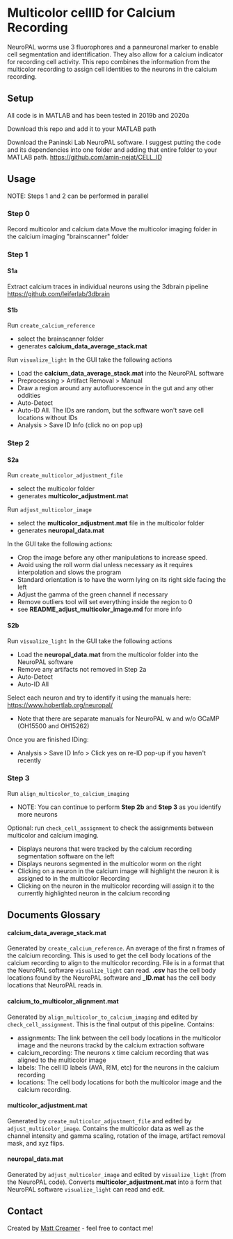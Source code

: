 # Multicolor cellID for Calcium Recording
NeuroPAL worms use 3 fluorophores and a panneuronal marker to enable cell segmentation and identification. They also allow for a calcium indicator for recording cell activity. This repo combines the information from the multicolor recording to assign cell identities to the neurons in the calcium recording.

## Setup
All code is in MATLAB and has been tested in 2019b and 2020a

Download this repo and add it to your MATLAB path

Download the Paninski Lab NeuroPAL software. I suggest putting the code and its dependencies into one folder and adding that entire folder to your MATLAB path.
https://github.com/amin-nejat/CELL_ID

## Usage
NOTE: Steps 1 and 2 can be performed in parallel

### Step 0
Record multicolor and calcium data
Move the multicolor imaging folder in the calcium imaging "brainscanner" folder

### Step 1
#### S1a
Extract calcium traces in individual neurons
using the 3dbrain pipeline
https://github.com/leiferlab/3dbrain

#### S1b
Run `create_calcium_reference`
* select the brainscanner folder
* generates **calcium_data_average_stack.mat**

Run `visualize_light`
In the GUI take the following actions
* Load the **calcium_data_average_stack.mat** into the NeuroPAL software
* Preprocessing > Artifact Removal > Manual
* Draw a region around any autofluorescence in the gut and any other oddities
* Auto-Detect
* Auto-ID All. The IDs are random, but the software won't save cell locations without IDs
* Analysis > Save ID Info (click no on pop up)

### Step 2
#### S2a
Run `create_multicolor_adjustment_file`
* select the multicolor folder
* generates **multicolor_adjustment.mat**

Run `adjust_multicolor_image`
* select the **multicolor_adjustment.mat** file in the multicolor folder
* generates **neuropal_data.mat**

In the GUI take the following actions:
* Crop the image before any other manipulations to increase speed.
* Avoid using the roll worm dial unless necessary as it requires interpolation and slows the program
* Standard orientation is to have the worm lying on its right side facing the left
* Adjust the gamma of the green channel if necessary
* Remove outliers tool will set everything inside the region to 0
* see **README_adjust_multicolor_image.md** for more info

#### S2b
Run `visualize_light`
In the GUI take the following actions
* Load the **neuropal_data.mat** from the multicolor folder into the NeuroPAL software
* Remove any artifacts not removed in Step 2a
* Auto-Detect
* Auto-ID All

Select each neuron and try to identify it using the manuals here: https://www.hobertlab.org/neuropal/
* Note that there are separate manuals for NeuroPAL w and w/o GCaMP (OH15500 and OH15262)

Once you are finished IDing:
* Analysis > Save ID Info > Click yes on re-ID pop-up if you haven't recently

### Step 3
Run `align_multicolor_to_calcium_imaging`
* NOTE: You can continue to perform **Step 2b** and **Step 3** as you identify more neurons

Optional: run `check_cell_assignment` to check the assignments between multicolor and calcium imaging.
* Displays neurons that were tracked by the calcium recording segmentation software on the left
* Displays neurons segmented in the multicolor worm on the right
* Clicking on a neuron in the calcium image will highlight the neuron it is assigned to in the multicolor Recording
* Clicking on the neuron in the multicolor recording will assign it to the currently highlighted neuron in the calcium recording

## Documents Glossary
#### calcium_data_average_stack.mat
Generated by `create_calcium_reference`. An average of the first n frames of the calcium recording. This is used to get the cell body locations of the calcium recording to align to the multicolor recording. File is in a format that the NeuroPAL software `visualize_light` can read. **.csv** has the cell body locations found by the NeuroPAL software and **\_ID.mat** has the cell body locations that NeuroPAL reads in.

#### calcium_to_multicolor_alignment.mat
Generated by `align_multicolor_to_calcium_imaging` and edited by `check_cell_assignment`. This is the final output of this pipeline. Contains:
* assignments: The link between the cell body locations in the multicolor image and the neurons trackd by the calcium extraction software
* calcium_recording: The neurons x time calcium recording that was aligned to the multicolor image
* labels: The cell ID labels (AVA, RIM, etc) for the neurons in the calcium recording
* locations: The cell body locations for both the multicolor image and the calcium recording.

#### multicolor_adjustment.mat
Generated by `create_multicolor_adjustment_file` and edited by `adjust_multicolor_image`. Contains the multicolor data as well as the channel intensity and gamma scaling, rotation of the image, artifact removal mask, and xyz flips.

#### neuropal_data.mat
Generated by `adjust_multicolor_image` and edited by `visualize_light` (from the NeuroPAL code). Converts **multicolor_adjustment.mat** into a form that NeuroPAL software `visualize_light` can read and edit.

## Contact
Created by [Matt Creamer](https://www.matthewcreamer.com/) - feel free to contact me!
